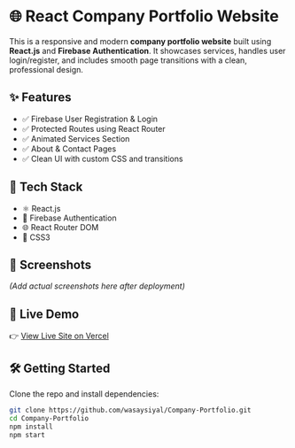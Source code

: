 # 🌐 React Company Portfolio Website

This is a responsive and modern **company portfolio website** built using **React.js** and **Firebase Authentication**. It showcases services, handles user login/register, and includes smooth page transitions with a clean, professional design.

## ✨ Features

- ✅ Firebase User Registration & Login
- ✅ Protected Routes using React Router
- ✅ Animated Services Section
- ✅ About & Contact Pages
- ✅ Clean UI with custom CSS and transitions

## 🚀 Tech Stack

- ⚛️ React.js
- 🔐 Firebase Authentication
- 🌐 React Router DOM
- 🎨 CSS3

## 📸 Screenshots

*(Add actual screenshots here after deployment)*

## 🔗 Live Demo

👉 [View Live Site on Vercel](https://company-portfolio-ten-bay.vercel.app/)

## 🛠️ Getting Started

Clone the repo and install dependencies:

```bash
git clone https://github.com/wasaysiyal/Company-Portfolio.git
cd Company-Portfolio
npm install
npm start
